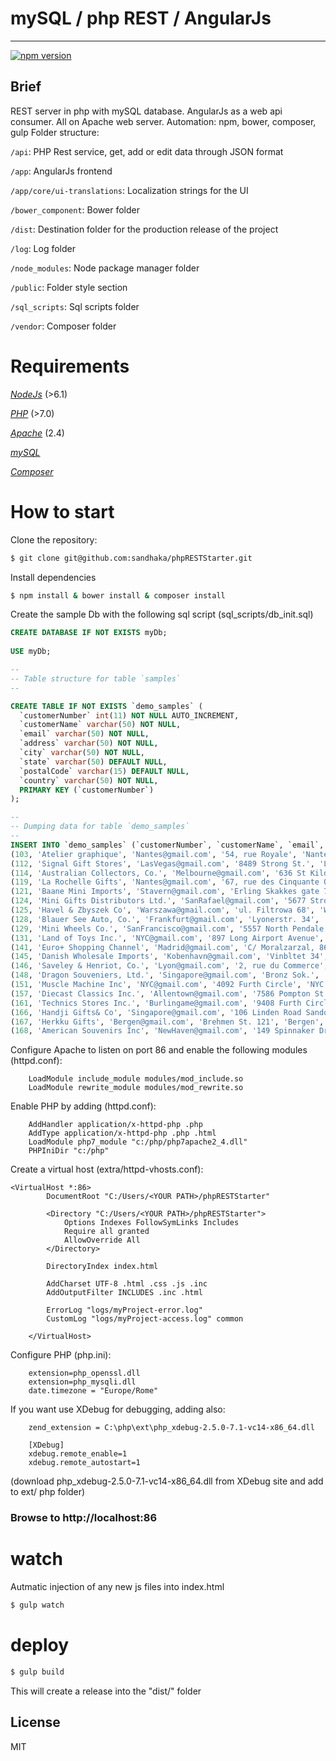 # mySQL / php REST / AngularJs
---
[![npm version](https://badge.fury.io/js/%40angular%2Fcore.svg)](https://badge.fury.io/js/%40angular%2Fcore)

## Brief
REST server in php with mySQL database. AngularJs as a web api consumer. All on Apache web server.
Automation: npm, bower, composer, gulp
Folder structure:

`/api`: PHP Rest service, get, add or edit data through JSON format

`/app`: AngularJs frontend

`/app/core/ui-translations`: Localization strings for the UI

`/bower_component`: Bower folder

`/dist`: Destination folder for the production release of the project

`/log`: Log folder

`/node_modules`: Node package manager folder

`/public`: Folder style section

`/sql_scripts`: Sql scripts folder

`/vendor`: Composer folder

# Requirements
*[NodeJs](https://nodejs.org)* (>6.1)

*[PHP](http://windows.php.net/)* (>7.0)

*[Apache](https://www.apachelounge.com/)* (2.4)

*[mySQL](https://www.mysql.it/)*

*[Composer](https://getcomposer.org/)*

# How to start
Clone the repository:
```sh
$ git clone git@github.com:sandhaka/phpRESTStarter.git
```
Install dependencies
```sh
$ npm install & bower install & composer install
```
Create the sample Db with the following sql script (sql_scripts/db_init.sql)
```sql
CREATE DATABASE IF NOT EXISTS myDb;
 
USE myDb;

--
-- Table structure for table `samples`
--

CREATE TABLE IF NOT EXISTS `demo_samples` (
  `customerNumber` int(11) NOT NULL AUTO_INCREMENT,
  `customerName` varchar(50) NOT NULL,
  `email` varchar(50) NOT NULL,
  `address` varchar(50) NOT NULL,
  `city` varchar(50) NOT NULL,
  `state` varchar(50) DEFAULT NULL,
  `postalCode` varchar(15) DEFAULT NULL,
  `country` varchar(50) NOT NULL,
  PRIMARY KEY (`customerNumber`)
);

--
-- Dumping data for table `demo_samples`
--
INSERT INTO `demo_samples` (`customerNumber`, `customerName`, `email`, `address`, `city`, `state`, `postalCode`, `country`) VALUES
(103, 'Atelier graphique', 'Nantes@gmail.com', '54, rue Royale', 'Nantes', NULL, '44000', 'France'),
(112, 'Signal Gift Stores', 'LasVegas@gmail.com', '8489 Strong St.', 'Las Vegas', 'NV', '83030', 'USA'),
(114, 'Australian Collectors, Co.', 'Melbourne@gmail.com', '636 St Kilda Road', 'Melbourne', 'Victoria', '3004', 'Australia'),
(119, 'La Rochelle Gifts', 'Nantes@gmail.com', '67, rue des Cinquante Otages', 'Nantes', NULL, '44000', 'France'),
(121, 'Baane Mini Imports', 'Stavern@gmail.com', 'Erling Skakkes gate 78', 'Stavern', NULL, '4110', 'Norway'),
(124, 'Mini Gifts Distributors Ltd.', 'SanRafael@gmail.com', '5677 Strong St.', 'San Rafael', 'CA', '97562', 'USA'),
(125, 'Havel & Zbyszek Co', 'Warszawa@gmail.com', 'ul. Filtrowa 68', 'Warszawa', NULL, '01-012', 'Poland'),
(128, 'Blauer See Auto, Co.', 'Frankfurt@gmail.com', 'Lyonerstr. 34', 'Frankfurt', NULL, '60528', 'Germany'),
(129, 'Mini Wheels Co.', 'SanFrancisco@gmail.com', '5557 North Pendale Street', 'San Francisco', 'CA', '94217', 'USA'),
(131, 'Land of Toys Inc.', 'NYC@gmail.com', '897 Long Airport Avenue', 'NYC', 'NY', '10022', 'USA'),
(141, 'Euro+ Shopping Channel', 'Madrid@gmail.com', 'C/ Moralzarzal, 86', 'Madrid', NULL, '28034', 'Spain'),
(145, 'Danish Wholesale Imports', 'Kobenhavn@gmail.com', 'Vinbltet 34', 'Kobenhavn', NULL, '1734', 'Denmark'),
(146, 'Saveley & Henriot, Co.', 'Lyon@gmail.com', '2, rue du Commerce', 'Lyon', NULL, '69004', 'France'),
(148, 'Dragon Souveniers, Ltd.', 'Singapore@gmail.com', 'Bronz Sok.', 'Singapore', NULL, '079903', 'Singapore'),
(151, 'Muscle Machine Inc', 'NYC@gmail.com', '4092 Furth Circle', 'NYC', 'NY', '10022', 'USA'),
(157, 'Diecast Classics Inc.', 'Allentown@gmail.com', '7586 Pompton St.', 'Allentown', 'PA', '70267', 'USA'),
(161, 'Technics Stores Inc.', 'Burlingame@gmail.com', '9408 Furth Circle', 'Burlingame', 'CA', '94217', 'USA'),
(166, 'Handji Gifts& Co', 'Singapore@gmail.com', '106 Linden Road Sandown', 'Singapore', NULL, '069045', 'Singapore'),
(167, 'Herkku Gifts', 'Bergen@gmail.com', 'Brehmen St. 121', 'Bergen', NULL, 'N 5804', 'Norway  '),
(168, 'American Souvenirs Inc', 'NewHaven@gmail.com', '149 Spinnaker Dr.', 'New Haven', 'CT', '97823', 'USA');
```
Configure Apache to listen on port 86 and enable the following modules (httpd.conf):
```
    LoadModule include_module modules/mod_include.so
    LoadModule rewrite_module modules/mod_rewrite.so
```
Enable PHP by adding (httpd.conf):
```
    AddHandler application/x-httpd-php .php
    AddType application/x-httpd-php .php .html
    LoadModule php7_module "c:/php/php7apache2_4.dll"
    PHPIniDir "c:/php"
```
Create a virtual host (extra/httpd-vhosts.conf):
```
<VirtualHost *:86>
        DocumentRoot "C:/Users/<YOUR PATH>/phpRESTStarter"
        
        <Directory "C:/Users/<YOUR PATH>/phpRESTStarter">
            Options Indexes FollowSymLinks Includes
            Require all granted
            AllowOverride All
        </Directory>

        DirectoryIndex index.html
        
        AddCharset UTF-8 .html .css .js .inc
        AddOutputFilter INCLUDES .inc .html

        ErrorLog "logs/myProject-error.log"
        CustomLog "logs/myProject-access.log" common
        
    </VirtualHost>
```
Configure PHP (php.ini):
```
    extension=php_openssl.dll
    extension=php_mysqli.dll
    date.timezone = "Europe/Rome"
```
If you want use XDebug for debugging, adding also:
```
    zend_extension = C:\php\ext\php_xdebug-2.5.0-7.1-vc14-x86_64.dll
```
```
    [XDebug]
    xdebug.remote_enable=1
    xdebug.remote_autostart=1
```
(download php_xdebug-2.5.0-7.1-vc14-x86_64.dll from XDebug site and add to ext/ php folder)
### Browse to http://localhost:86

# watch
Autmatic injection of any new js files into index.html
```sh
$ gulp watch
```
# deploy 
```sh
$ gulp build
```
This will create a release into the "dist/" folder

License
----

MIT